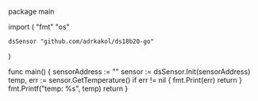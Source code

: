 package main

import (
	"fmt"
	"os"

	dsSensor "github.com/adrkakol/ds18b20-go"
)

func main() {
	sensorAddress := ""
	sensor := dsSensor.Init(sensorAddress)
	temp, err := sensor.GetTemperature()
	if err != nil {
		fmt.Print(err)
		return
	}
	fmt.Printf("temp: %s", temp)
	return
}
